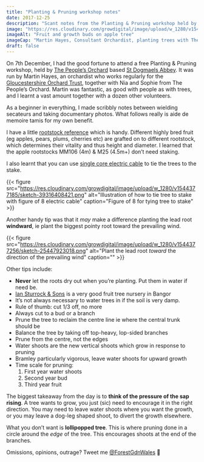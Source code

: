 ```yaml
---
title: "Planting & Pruning workshop notes"
date: 2017-12-25
description: "Scant notes from the Planting & Pruning workshop held by The People’s Orchard in St Dogmaels on 7th December 2017"
image: "https://res.cloudinary.com/growdigital/image/upload/w_1280/v1543958825/buds-38517307965.jpg"
imageAlt: "Fruit and growth buds on apple tree"
imageCap: "Martin Hayes, Consultant Orchardist, planting trees with The People’s Orchard project, St Dogmaels"
draft: false
---
```


On 7th December, I had the good fortune to attend a free Planting & Pruning workshop, held by [The People’s Orchard](http://www.stdogmaelsabbey.org.uk/peoplesorchard) based [St Dogmaels Abbey](http://stdogmaelsabbey.org.uk/). It was run by Martin Hayes, an orchardist who works regularly for the [Gloucestershire Orchard Trust](https://glosorchards.org/home/), together with Nia and Sophie from The People’s Orchard. Martin was fantastic, as good with people as with trees, and I learnt a vast amount together with a dozen other volunteers.

As a beginner in everything, I made scribbly notes between wielding secateurs and taking documentary photos. What follows really is aide de memoire tamis for my own benefit.

I have a little [rootstock reference](https://www.forestgarden.wales/rootstock-reference/) which is handy. Different highly bred fruit (eg apples, pears, plums, cherries etc) are grafted on to different rootstock, which determines their vitality and thus height and diameter. I learned that the apple rootstocks MM106 (4m) & M25 (4.5m+) don’t need staking.

I also learnt that you can use [single core electric cable](https://duckduckgo.com/?q=single+core+electric+wire&t=ffab&iax=images&ia=images) to tie the trees to the stake.

{{< figure src="https://res.cloudinary.com/growdigital/image/upload/w_1280/v1544377185/sketch-39316408421.png" alt="Illustration of how to tie tree to stake with figure of 8 electric cable" caption="Figure of 8 for tying tree to stake" >}}

Another handy tip was that it _may_ make a difference planting the lead root **windward**, ie plant the biggest pointy root toward the prevailing wind.

{{< figure src="https://res.cloudinary.com/growdigital/image/upload/w_1280/v1544377256/sketch-25447923018.png" alt="Plant the lead root _toward_ the direction of the prevailing wind" caption="" >}}

Other tips include:

* **Never** let the roots dry out when you’re planting. Put them in water if need be.
* [Ian Sturrock & Sons](http://www.iansturrockandsons.co.uk/) is a very good fruit tree nursery in Bangor
* It’s not always necessary to water trees in if the soil is very damp.
* Rule of thumb: cut 1/3 off, no more
* Always cut to a bud or a branch
* Prune the tree to reclaim the centre line ie where the central trunk should be
* Balance the tree by taking off top-heavy, lop-sided branches
* Prune from the centre, not the edges
* Water shoots are the new vertical shoots which grow in response to pruning
* Bramley particularly vigorous, leave water shoots for upward growth
* Time scale for pruning:
  1. First year water shoots
  2. Second year bud
  3. Third year fruit

The biggest takeaway from the day is to **think of the pressure of the sap rising**. A tree wants to grow, you just (sic) need to encourage it in the right direction. You may need to leave water shoots where you want the growth, or you may leave a dog-leg shaped shoot, to divert the growth elsewhere.

What you don’t want is **lollipopped tree**. This is where pruning done in a circle around the _edge_ of the tree. This encourages shoots at the end of the branches.

Omissions, opinions, outrage? Tweet me [@ForestGdnWales](https://twitter.com/forestgdnwales) 🙂
